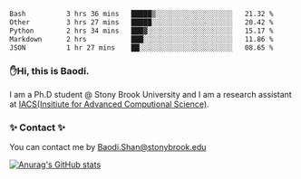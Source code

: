 <!--START_SECTION:waka-->

```txt
Bash          3 hrs 36 mins   █████▒░░░░░░░░░░░░░░░░░░░   21.32 %
Other         3 hrs 27 mins   █████░░░░░░░░░░░░░░░░░░░░   20.42 %
Python        2 hrs 34 mins   ███▓░░░░░░░░░░░░░░░░░░░░░   15.17 %
Markdown      2 hrs           ███░░░░░░░░░░░░░░░░░░░░░░   11.86 %
JSON          1 hr 27 mins    ██░░░░░░░░░░░░░░░░░░░░░░░   08.65 %
```

<!--END_SECTION:waka-->

### ✋Hi, this is Baodi. 

I am a Ph.D student @ Stony Brook University and I am a research assistant at [IACS(Insitiute for Advanced Computional Science)](https://iacs.stonybrook.edu/).

### ✨ Contact ✨

You can contact me by [Baodi.Shan@stonybrook.edu](mailto:Baodi.Shan@stonybrook.edu)

[![Anurag's GitHub stats](https://github-readme-stats.vercel.app/api?username=lwshanbd&theme=jolly&show_icons=true&count_private=true&include_all_commits=true)](https://github.com/anuraghazra/github-readme-stats)



<!--
**lwshanbd/lwshanbd** is a ✨ _special_ ✨ repository because its `README.md` (this file) appears on your GitHub profile.

Here are some ideas to get you started:

- 🔭 I’m currently working on ...
- 🌱 I’m currently learning ...
- 👯 I’m looking to collaborate on ...
- 🤔 I’m looking for help with ...
- 💬 Ask me about ...
- 📫 How to reach me: ...
- 😄 Pronouns: ...
- ⚡ Fun fact: ...
-->
